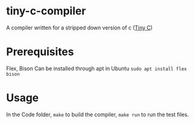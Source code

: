 # tiny-c-compiler

A compiler written for a stripped down version of c ([Tiny C](https://bellard.org/tcc/))

# Prerequisites
Flex, Bison
Can be installed through apt in Ubuntu `sudo apt install flex bison` 

# Usage
In the Code folder, `make` to build the compiler, `make run` to run the test files. 
